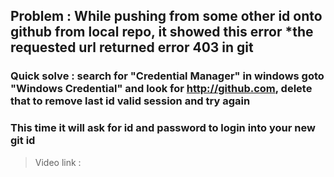 ## Problem : While pushing from some other id onto github from local repo, it showed this error *the requested url returned error 403 in git <br>
### Quick solve : search for "Credential Manager" in windows goto "Windows Credential" and look for http://github.com, delete that to remove last id valid session and try again 
### This time it will ask for id and password to login into your new git id

> Video link : 
